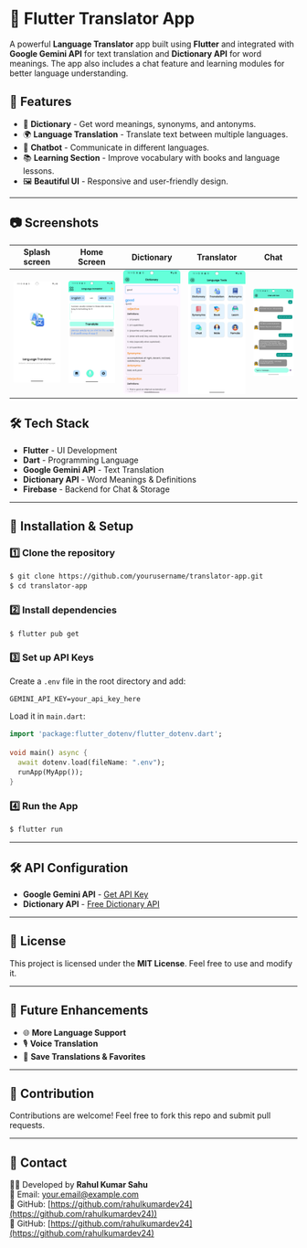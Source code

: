 # 📖 Flutter Translator App

A powerful **Language Translator** app built using **Flutter** and integrated with **Google Gemini API** for text translation and **Dictionary API** for word meanings. The app also includes a chat feature and learning modules for better language understanding.



## 🌟 Features

- 📖 **Dictionary** - Get word meanings, synonyms, and antonyms.
- 🌍 **Language Translation** - Translate text between multiple languages.
- 💬 **Chatbot** - Communicate in different languages.
- 📚 **Learning Section** - Improve vocabulary with books and language lessons.
- 🖼️ **Beautiful UI** - Responsive and user-friendly design.

---

## 📷 Screenshots

Splash screen | Home Screen | Dictionary | Translator | Chat | 
|------------|------------|------------|------------|------------|
| <img src="https://github.com/rahulkumardev24/Language_translator_Project_using_flutter/blob/master/Screenshot_20250311_215538.png" width="200"/>| <img src="https://raw.githubusercontent.com/rahulkumardev24/Language_translator_Project_using_flutter/master/Screenshot_20250311_220616.png" width="200"/> | <img src="https://github.com/rahulkumardev24/Language_translator_Project_using_flutter/blob/master/Screenshot_20250311_221448.png" width="200"/>| <img src="https://github.com/rahulkumardev24/Language_translator_Project_using_flutter/blob/master/Screenshot_20250311_221409.png" width="200"/> | <img src="https://github.com/rahulkumardev24/Language_translator_Project_using_flutter/blob/master/Screenshot_20250311_221839.png" width="200"/> |




## 🛠️ Tech Stack

- **Flutter** - UI Development
- **Dart** - Programming Language
- **Google Gemini API** - Text Translation
- **Dictionary API** - Word Meanings & Definitions
- **Firebase** - Backend for Chat & Storage

---

## 🚀 Installation & Setup

### 1️⃣ Clone the repository
```sh
$ git clone https://github.com/yourusername/translator-app.git
$ cd translator-app
```

### 2️⃣ Install dependencies
```sh
$ flutter pub get
```

### 3️⃣ Set up API Keys
Create a `.env` file in the root directory and add:
```env
GEMINI_API_KEY=your_api_key_here
```

Load it in `main.dart`:
```dart
import 'package:flutter_dotenv/flutter_dotenv.dart';

void main() async {
  await dotenv.load(fileName: ".env");
  runApp(MyApp());
}
```

### 4️⃣ Run the App
```sh
$ flutter run
```

---

## 🛠 API Configuration

- **Google Gemini API** - [Get API Key](https://console.cloud.google.com/)
- **Dictionary API** - [Free Dictionary API](https://dictionaryapi.dev/)

---

## 📜 License

This project is licensed under the **MIT License**. Feel free to use and modify it.

---

## 🎯 Future Enhancements

- 🌐 **More Language Support**
- 🎙️ **Voice Translation**
- 📌 **Save Translations & Favorites**

---

## 🤝 Contribution

Contributions are welcome! Feel free to fork this repo and submit pull requests.

---

## 🔗 Contact

👨‍💻 Developed by **Rahul Kumar Sahu**  
📧 Email: [your.email@example.com](mailto:your.email@example.com)  
🔗 GitHub: [https://github.com/rahulkumardev24](https://github.com/rahulkumardev24))  
🔗 GitHub: [https://github.com/rahulkumardev24](https://github.com/rahulkumardev24)  

